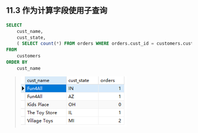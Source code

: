 ## 11.3 作为计算字段使用子查询



```sql
SELECT
	cust_name,
	cust_state,
	( SELECT count(*) FROM orders WHERE orders.cust_id = customers.cust_id ) AS orders 
FROM
	customers 
ORDER BY
	cust_name
```

> ![image-20240302211000310](./assets/image-20240302211000310.png)
